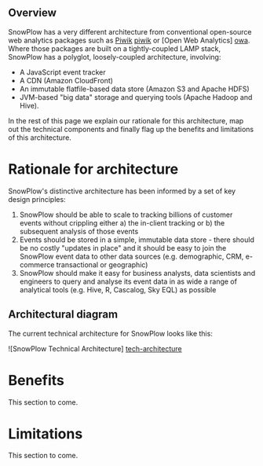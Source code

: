 ## Overview

SnowPlow has a very different architecture from conventional open-source web analytics packages such as [Piwik] [piwik] or [Open Web Analytics] [owa]. Where those packages are built on a tightly-coupled LAMP stack, SnowPlow has a polyglot, loosely-coupled architecture, involving:

* A JavaScript event tracker
* A CDN (Amazon CloudFront)
* An immutable flatfile-based data store (Amazon S3 and Apache HDFS)
* JVM-based "big data" storage and querying tools (Apache Hadoop and Hive).

In the rest of this page we explain our rationale for this architecture, map out the technical components and finally flag up the benefits and limitations of this architecture.

# Rationale for architecture

SnowPlow's distinctive architecture has been informed by a set of key design principles:

1. SnowPlow should be able to scale to tracking billions of customer events without crippling either a) the in-client tracking or b) the subsequent analysis of those events
2. Events should be stored in a simple, immutable data store - there should be no costly "updates in place" and it should be easy to join the SnowPlow event data to other data sources (e.g. demographic, CRM, e-commerce transactional or geographic)
3. SnowPlow should make it easy for business analysts, data scientists and engineers to query and analyse its event data in as wide a range of analytical tools (e.g. Hive, R, Cascalog, Sky EQL) as possible

## Architectural diagram

The current technical architecture for SnowPlow looks like this:

![SnowPlow Technical Architecture] [tech-architecture]

[tech-architecture]: /snowplow/snowplow/wiki/about-snowplow/images/snowplow-tech-architecture.jpg

# Benefits

This section to come.

# Limitations

This section to come.

[piwik]: http://piwik.org/
[owa]: http://www.openwebanalytics.com/